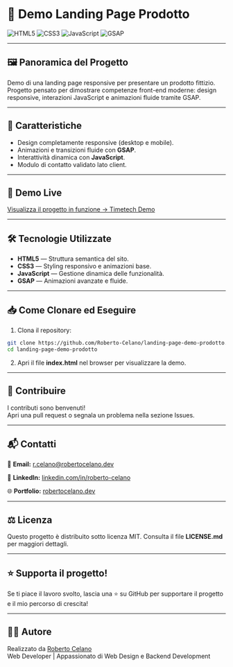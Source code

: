 # 🎯 Demo Landing Page Prodotto

![HTML5](https://img.shields.io/badge/HTML5-E34F26?style=for-the-badge&logo=html5&logoColor=white)
![CSS3](https://img.shields.io/badge/CSS3-1572B6?style=for-the-badge&logo=css3&logoColor=white)
![JavaScript](https://img.shields.io/badge/JavaScript-F7DF1E?style=for-the-badge&logo=javascript&logoColor=black)
![GSAP](https://img.shields.io/badge/GSAP-88CE02?style=for-the-badge&logo=greensock&logoColor=white)

---

## 🖼️ Panoramica del Progetto

Demo di una landing page responsive per presentare un prodotto fittizio.  
Progetto pensato per dimostrare competenze front-end moderne: design responsive, interazioni JavaScript e animazioni fluide tramite GSAP.

---

## 🚀 Caratteristiche

- Design completamente responsive (desktop e mobile).
- Animazioni e transizioni fluide con **GSAP**.
- Interattività dinamica con **JavaScript**.
- Modulo di contatto validato lato client.

---

## 📸 Demo Live
[Visualizza il progetto in funzione → Timetech Demo](https://roberto-celano.github.io/demo-prodotto-landing-page/)

---

## 🛠️ Tecnologie Utilizzate

- **HTML5** — Struttura semantica del sito.
- **CSS3** — Styling responsivo e animazioni base.
- **JavaScript** — Gestione dinamica delle funzionalità.
- **GSAP** — Animazioni avanzate e fluide.

---

## 📥 Come Clonare ed Eseguire

1. Clona il repository:

```bash
git clone https://github.com/Roberto-Celano/landing-page-demo-prodotto.git
cd landing-page-demo-prodotto
```
2. Apri il file **index.html** nel browser per visualizzare la demo.

---

## 🤝 Contribuire

I contributi sono benvenuti!  
Apri una pull request o segnala un problema nella sezione Issues.

---

## 📬 Contatti
  📧 **Email:** [r.celano@robertocelano.dev](mailto:r.celano@robertocelano.dev)

  💼 **LinkedIn:** [linkedin.com/in/roberto-celano](https://www.linkedin.com/in/roberto-celano)

  🌐 **Portfolio:** [robertocelano.dev](https://www.robertocelano.dev)

---

## ⚖️ Licenza
Questo progetto è distribuito sotto licenza MIT.
Consulta il file **LICENSE.md** per maggiori dettagli.

---

## ⭐ Supporta il progetto!
Se ti piace il lavoro svolto, lascia una ⭐ su GitHub per supportare il progetto e il mio percorso di crescita!

---

## 👨‍💻 Autore
Realizzato da [Roberto Celano](https://www.robertocelano.dev)  
Web Developer | Appassionato di Web Design e Backend Development

